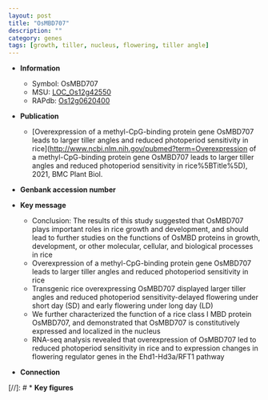 ```yaml
---
layout: post
title: "OsMBD707"
description: ""
category: genes
tags: [growth, tiller, nucleus, flowering, tiller angle]
---
```


* **Information**  
    + Symbol: OsMBD707  
    + MSU: [LOC_Os12g42550](http://rice.uga.edu/cgi-bin/ORF_infopage.cgi?orf=LOC_Os12g42550)  
    + RAPdb: [Os12g0620400](http://rapdb.dna.affrc.go.jp/viewer/gbrowse_details/irgsp1?name=Os12g0620400)  

* **Publication**  
    + [Overexpression of a methyl-CpG-binding protein gene OsMBD707 leads to larger tiller angles and reduced photoperiod sensitivity in rice](http://www.ncbi.nlm.nih.gov/pubmed?term=Overexpression of a methyl-CpG-binding protein gene OsMBD707 leads to larger tiller angles and reduced photoperiod sensitivity in rice%5BTitle%5D), 2021, BMC Plant Biol.

* **Genbank accession number**  

* **Key message**  
    + Conclusion: The results of this study suggested that OsMBD707 plays important roles in rice growth and development, and should lead to further studies on the functions of OsMBD proteins in growth, development, or other molecular, cellular, and biological processes in rice
    + Overexpression of a methyl-CpG-binding protein gene OsMBD707 leads to larger tiller angles and reduced photoperiod sensitivity in rice
    + Transgenic rice overexpressing OsMBD707 displayed larger tiller angles and reduced photoperiod sensitivity-delayed flowering under short day (SD) and early flowering under long day (LD)
    + We further characterized the function of a rice class I MBD protein OsMBD707, and demonstrated that OsMBD707 is constitutively expressed and localized in the nucleus
    + RNA-seq analysis revealed that overexpression of OsMBD707 led to reduced photoperiod sensitivity in rice and to expression changes in flowering regulator genes in the Ehd1-Hd3a/RFT1 pathway

* **Connection**  

[//]: # * **Key figures**  


